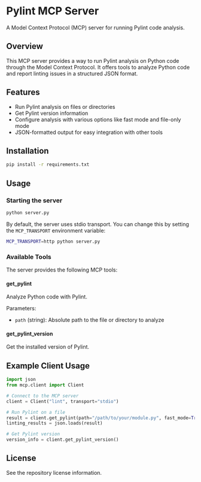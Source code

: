 # Pylint MCP Server

A Model Context Protocol (MCP) server for running Pylint code analysis.

## Overview

This MCP server provides a way to run Pylint analysis on Python code through the Model Context Protocol. It offers tools to analyze Python code and report linting issues in a structured JSON format.

## Features

- Run Pylint analysis on files or directories
- Get Pylint version information
- Configure analysis with various options like fast mode and file-only mode
- JSON-formatted output for easy integration with other tools

## Installation

```bash
pip install -r requirements.txt
```

## Usage

### Starting the server

```bash
python server.py
```

By default, the server uses stdio transport. You can change this by setting the `MCP_TRANSPORT` environment variable:

```bash
MCP_TRANSPORT=http python server.py
```

### Available Tools

The server provides the following MCP tools:

#### get_pylint

Analyze Python code with Pylint.

Parameters:
- `path` (string): Absolute path to the file or directory to analyze

#### get_pylint_version

Get the installed version of Pylint.

## Example Client Usage

```python
import json
from mcp.client import Client

# Connect to the MCP server
client = Client("lint", transport="stdio")

# Run Pylint on a file
result = client.get_pylint(path="/path/to/your/module.py", fast_mode=True)
linting_results = json.loads(result)

# Get Pylint version
version_info = client.get_pylint_version()
```

## License

See the repository license information.